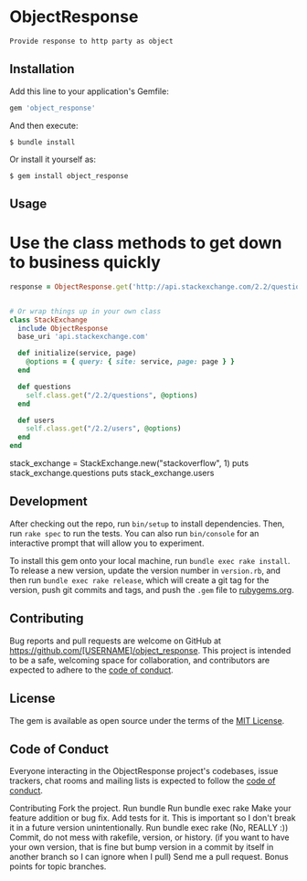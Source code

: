 # ObjectResponse

    Provide response to http party as object

## Installation

Add this line to your application's Gemfile:

```ruby
gem 'object_response'
```

And then execute:

    $ bundle install

Or install it yourself as:

    $ gem install object_response

## Usage

# Use the class methods to get down to business quickly
```ruby
response = ObjectResponse.get('http://api.stackexchange.com/2.2/questions?site=stackoverflow')


# Or wrap things up in your own class
class StackExchange
  include ObjectResponse
  base_uri 'api.stackexchange.com'

  def initialize(service, page)
    @options = { query: { site: service, page: page } }
  end

  def questions
    self.class.get("/2.2/questions", @options)
  end

  def users
    self.class.get("/2.2/users", @options)
  end
end
```

stack_exchange = StackExchange.new("stackoverflow", 1)
puts stack_exchange.questions
puts stack_exchange.users


## Development

After checking out the repo, run `bin/setup` to install dependencies. Then, run `rake spec` to run the tests. You can also run `bin/console` for an interactive prompt that will allow you to experiment.

To install this gem onto your local machine, run `bundle exec rake install`. To release a new version, update the version number in `version.rb`, and then run `bundle exec rake release`, which will create a git tag for the version, push git commits and tags, and push the `.gem` file to [rubygems.org](https://rubygems.org).

## Contributing

Bug reports and pull requests are welcome on GitHub at https://github.com/[USERNAME]/object_response. This project is intended to be a safe, welcoming space for collaboration, and contributors are expected to adhere to the [code of conduct](https://github.com/rogeriobispo/object_response/blob/master/CODE_OF_CONDUCT.md).


## License

The gem is available as open source under the terms of the [MIT License](https://opensource.org/licenses/MIT).

## Code of Conduct

Everyone interacting in the ObjectResponse project's codebases, issue trackers, chat rooms and mailing lists is expected to follow the [code of conduct](https://github.com/rogeriobispo/object_response/blob/master/CODE_OF_CONDUCT.md).

Contributing
Fork the project.
Run bundle
Run bundle exec rake
Make your feature addition or bug fix.
Add tests for it. This is important so I don't break it in a future version unintentionally.
Run bundle exec rake (No, REALLY :))
Commit, do not mess with rakefile, version, or history. (if you want to have your own version, that is fine but bump version in a commit by itself in another branch so I can ignore when I pull)
Send me a pull request. Bonus points for topic branches.